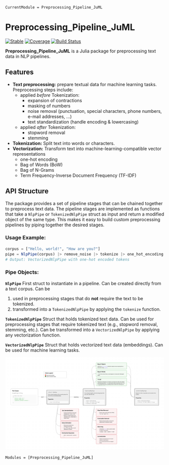 ```@meta
CurrentModule = Preprocessing_Pipeline_JuML
```

# Preprocessing_Pipeline_JuML

[![Stable](https://img.shields.io/badge/docs-stable-blue.svg)](https://michellekappl.github.io/Preprocessing_Pipeline_JuML/stable/)
[![Coverage](https://codecov.io/gh/michellekappl/Preprocessing_Pipeline_JuML/branch/main/graph/badge.svg)](https://codecov.io/gh/michellekappl/Preprocessing_Pipeline_JuML)
[![Build Status](https://github.com/michellekappl/Preprocessing_Pipeline_JuML/actions/workflows/CI.yml/badge.svg?branch=main)](https://github.com/michellekappl/Preprocessing_Pipeline_JuML/actions/workflows/CI.yml?query=branch%3Amain)

**Preprocessing_Pipeline_JuML** is a Julia package for preprocessing text data in NLP pipelines.

## Features
- **Text preprocessing:** prepare textual data for machine learning tasks. Preprocessing steps include:
  - applied *before* Tokenization:
    - expansion of contractions
    - masking of numbers
    - noise removal (punctuation, special characters, phone numbers, e-mail addresses, ...)
    - text standardization (handle encoding & lowercasing)
  - applied *after* Tokenization:
    - stopword removal
    - stemming
- **Tokenization:** Split text into words or characters.
- **Vectorization:** Transform text into machine-learning-compatible vector representations
  - one-hot encoding
  - Bag of Words (BoW)
  - Bag of N-Grams
  - Term Frequency-Inverse Document Frequency (TF-IDF)

## API Structure
The package provides a set of pipeline stages that can be chained together to preprocess text data. The pipeline stages are implemented as functions that take a `NlpPipe` or `TokenizedNlpPipe` struct as input and return a modified object of the same type. This makes it easy to build custom preprocessing pipelines by piping together the desired stages.

### Usage Example:
```julia
corpus = ["Hello, world!", "How are you?"]
pipe = NlpPipe(corpus) |> remove_noise |> tokenize |> one_hot_encoding
# Output: VectorizedNlpPipe with one-hot encoded tokens
```

### Pipe Objects:

**`NlpPipe`** First struct to instantiate in a pipeline. Can be created directly from a text corpus. Can be 
1. used in preprocessing stages that do **not** require the text to be tokenized.
2. transformed into a `TokenizedNlpPipe` by applying the `tokenize` function.

**`TokenizedNlpPipe`** Struct that holds tokenized text data. Can be used for preprocessing stages that require tokenized text (e.g., stopword removal, stemming, etc.). Can be transformed into a `VectorizedNlpPipe` by applying any vectorization function.

**`VectorizedNlpPipe`** Struct that holds vectorized text data (embeddings). Can be used for machine learning tasks.

![Pipeline Diagram](pipeline_diagram.png)

```@autodocs
Modules = [Preprocessing_Pipeline_JuML]
```
